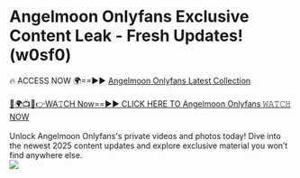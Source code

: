 # Angelmoon Onlyfans Exclusive Content Leak - Fresh Updates! (w0sf0)

🔥 ACCESS NOW 🌍==►► <a href="https://tinyurl.com/kvy9nzfs" rel="nofollow">Angelmoon Onlyfans Latest Collection</a>
<br><br>
[🔴🌍📺📱👉WA𝚃CH Now==►► CLICK HERE TO Angelmoon Onlyfans 𝚆𝙰𝚃𝙲𝙷 NOW](https://tinyurl.com/kvy9nzfs)
<br><br>
Unlock Angelmoon Onlyfans's private videos and photos today! Dive into the newest 2025 content updates and explore exclusive material you won’t find anywhere else.
<br>
<a href="https://tinyurl.com/kvy9nzfs" rel="nofollow" data-target="animated-image.originalLink"><img src="https://camo.githubusercontent.com/8a4f000d20f83aca3bf7ec5f350d767afa0574a8a352519fd8cfa583a6f93a33/68747470733a2f2f692e696d6775722e636f6d2f644a486b345a712e676966" data-canonical-src="https://i.imgur.com/dJHk4Zq.gif" style="max-width: 100%; display: inline-block;" data-target="animated-image.originalImage"></a>
<br>
